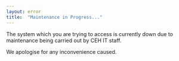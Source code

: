 ```yaml
---
layout: error
title:  "Maintenance in Progress..."
---
```

The system which you are trying to access is currently down due to maintenance being carried out by CEH IT staff.

We apologise for any inconvenience caused.
